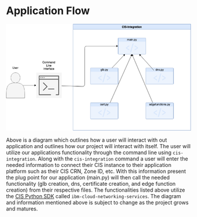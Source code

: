 # Application Flow
![Application Flow and User Interaction](./images/application_flow.png)

Above is a diagram which outlines how a user will interact with out application and outlines how our project will interact with itself. The user will utilize our applications functionality through the command line using `cis-integration`. Along with the `cis-integration` command a user will enter the needed information to connect their CIS instance to their application platform such as their CIS CRN, Zone ID, etc. With this information present the plug point for our application (main.py) will then call the needed functionality (glb creation, dns, certificate creation, and edge function creation) from their respective files. The functionalities listed above utilize the [CIS Python SDK](https://github.com/IBM/networking-python-sdk) called `ibm-cloud-networking-services`. The diagram and information mentioned above is subject to change as the project grows and matures.
